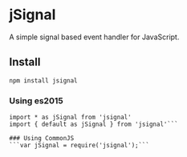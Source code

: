 
# jSignal
A simple signal based event handler for JavaScript.

## Install

```npm install jsignal```

### Using es2015
```import jSignal from 'jsignal'
import * as jSignal from 'jsignal'
import { default as jSignal } from 'jsignal'```

### Using CommonJS
```var jSignal = require('jsignal');```
